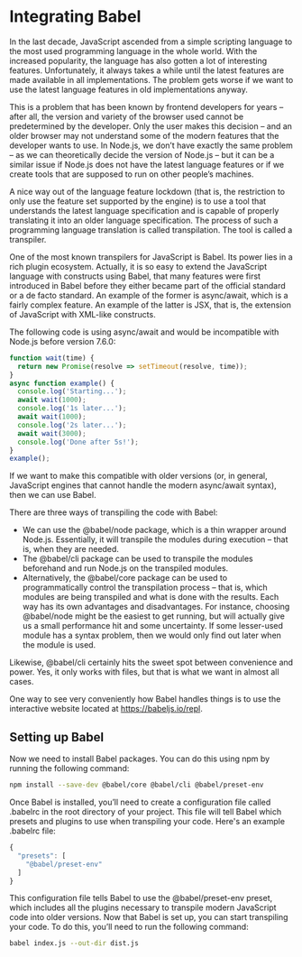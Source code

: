 # Integrating Babel

In the last decade, JavaScript ascended from a simple scripting language to the most used programming language in the whole world. With the increased popularity, the language has also gotten a lot of interesting features. Unfortunately, it always takes a while until the latest features are made available in all implementations. The problem gets worse if we want to use the latest language features in old implementations anyway.

This is a problem that has been known by frontend developers for years – after all, the version and variety of the browser used cannot be predetermined by the developer. Only the user makes this decision – and an older browser may not understand some of the modern features that the developer wants to use. In Node.js, we don’t have exactly the same problem – as we can theoretically decide the version of Node.js – but it can be a similar issue if Node.js does not have the latest language features or if we create tools that are supposed to run on other people’s machines.

A nice way out of the language feature lockdown (that is, the restriction to only use the feature set supported by the engine) is to use a tool that understands the latest language specification and is capable of properly translating it into an older language specification. The process of such a programming language translation is called transpilation. The tool is called a transpiler.

One of the most known transpilers for JavaScript is Babel. Its power lies in a rich plugin ecosystem. Actually, it is so easy to extend the JavaScript language with constructs using Babel, that many features were first introduced in Babel before they either became part of the official standard or a de facto standard. An example of the former is async/await, which is a fairly complex feature. An example of the latter is JSX, that is, the extension of JavaScript with XML-like constructs.

The following code is using async/await and would be incompatible with Node.js before version 7.6.0:

```javascript
function wait(time) {
  return new Promise(resolve => setTimeout(resolve, time));
}
async function example() {
  console.log('Starting...');
  await wait(1000);
  console.log('1s later...');
  await wait(1000);
  console.log('2s later...');
  await wait(3000);
  console.log('Done after 5s!');
}
example();
```

If we want to make this compatible with older versions (or, in general, JavaScript engines that cannot handle the modern async/await syntax), then we can use Babel.

There are three ways of transpiling the code with Babel:

- We can use the @babel/node package, which is a thin wrapper around Node.js. Essentially, it will transpile the modules during execution – that is, when they are needed.
- The @babel/cli package can be used to transpile the modules beforehand and run Node.js on the transpiled modules.
- Alternatively, the @babel/core package can be used to programmatically control the transpilation process – that is, which modules are being transpiled and what is done with the results.
Each way has its own advantages and disadvantages. For instance, choosing @babel/node might be the easiest to get running, but will actually give us a small performance hit and some uncertainty. If some lesser-used module has a syntax problem, then we would only find out later when the module is used.

Likewise, @babel/cli certainly hits the sweet spot between convenience and power. Yes, it only works with files, but that is what we want in almost all cases.

One way to see very conveniently how Babel handles things is to use the interactive website located at https://babeljs.io/repl.

## Setting up Babel

Now we need to install Babel packages. You can do this using npm by running the following command:

```bash
npm install --save-dev @babel/core @babel/cli @babel/preset-env
```

Once Babel is installed, you’ll need to create a configuration file called .babelrc in the root directory of your project. This file will tell Babel which presets and plugins to use when transpiling your code. Here's an example .babelrc file:
```javascript
{
  "presets": [
    "@babel/preset-env"
  ]
}
```

This configuration file tells Babel to use the @babel/preset-env preset, which includes all the plugins necessary to transpile modern JavaScript code into older versions.
Now that Babel is set up, you can start transpiling your code. To do this, you’ll need to run the following command:
```bash
babel index.js --out-dir dist.js
```

